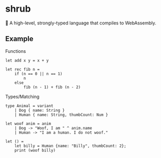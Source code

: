 # shrub
🌳 A high-level, strongly-typed language that compiles to WebAssembly.

## Example

Functions 
```shrub
let add x y = x + y

let rec fib n =
    if (n == 0 || n == 1)
        n
    else
        fib (n - 1) + fib (n - 2)
```

Types/Matching

```shrub
type Animal = variant
    | Dog { name: String }
    | Human { name: String, thumbCount: Num }

let woof anim = anim
    | Dog -> "Woof, I am " ^ anim.name
    | Human -> "I am a human. I do not woof."

let () =
    let billy = Human {name: "Billy", thumbCount: 2};
    print (woof billy)
```